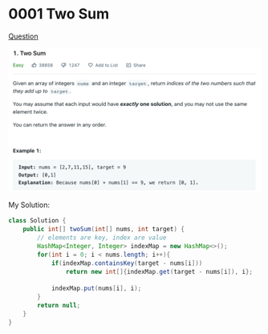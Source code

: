 # 0001 Two Sum

[Question](https://leetcode.com/problems/two-sum/)

![](.gitbook/assets/image-20221013210618151.png)

My Solution:

```java
class Solution {
    public int[] twoSum(int[] nums, int target) {
        // elements are key, index are value
        HashMap<Integer, Integer> indexMap = new HashMap<>();
        for(int i = 0; i < nums.length; i++){
            if(indexMap.containsKey(target - nums[i]))
                return new int[]{indexMap.get(target - nums[i]), i};
            
            indexMap.put(nums[i], i);
        }
        return null;
    }
}
```
